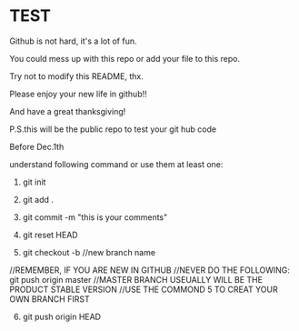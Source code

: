 TEST
====
Github is not hard, it's a lot of fun.

You could mess up with this repo or add your file to this repo.

Try not to modify this README, thx. 

Please enjoy your new life in github!! 

And have a great thanksgiving!


P.S.this will be the public repo to test your git hub code

Before Dec.1th

understand following command or use them at least one:

1. git init

2. git add .

3. git commit -m "this is your comments"

4. git reset HEAD

5. git checkout -b //new branch name

//REMEMBER, IF YOU ARE NEW IN GITHUB
//NEVER DO THE FOLLOWING: git push origin master
//MASTER BRANCH USEUALLY WILL BE THE PRODUCT STABLE VERSION
//USE THE COMMOND 5 TO CREAT YOUR OWN BRANCH FIRST

6. git push origin HEAD 

